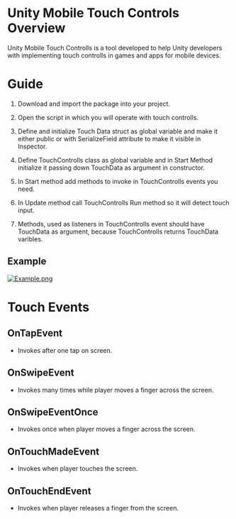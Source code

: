 # Unity Mobile Touch Controls Overview
Unity Mobile Touch Controlls is a tool developed to help Unity developers with implementing touch controlls in games and apps for mobile devices.

# Guide
1. Download and import the package into your project.

2. Open the script in which you will operate with touch controlls.

3. Define and initialize Touch Data struct as global variable and make it either public or with SerializeField attribute to make it visible in Inspector.

4. Define TouchControlls class as global variable and in Start Method initialize it passing down TouchData as argument in constructor.

5. In Start method add methods to invoke in TouchControlls events you need.

6. In Update method call TouchControlls Run method so it will detect touch input.

7. Methods, used as listeners in TouchControlls event should have TouchData as argument, because TouchControlls returns TouchData varibles.

## Example
[![Example.png](https://i.postimg.cc/ZRVNT0TK/Example.png)](https://postimg.cc/YGL0RrGJ)

# Touch Events
## OnTapEvent
- Invokes after one tap on screen.
## OnSwipeEvent
- Invokes many times while player moves a finger across the screen.
## OnSwipeEventOnce
- Invokes once when player moves a finger across the screen.
## OnTouchMadeEvent
- Invokes when player touches the screen.
## OnTouchEndEvent 
- Invokes when player releases a finger from the screen.

